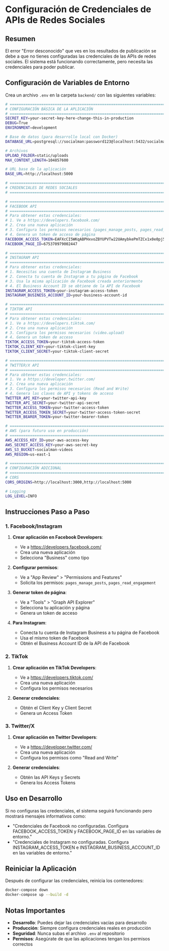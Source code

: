 # Configuración de Credenciales de APIs de Redes Sociales

## Resumen

El error "Error desconocido" que ves en los resultados de publicación se debe a que no tienes configuradas las credenciales de las APIs de redes sociales. El sistema está funcionando correctamente, pero necesita las credenciales para poder publicar.

## Configuración de Variables de Entorno

Crea un archivo `.env` en la carpeta `backend/` con las siguientes variables:

```bash
# =============================================================================
# CONFIGURACIÓN BÁSICA DE LA APLICACIÓN
# =============================================================================
SECRET_KEY=your-secret-key-here-change-this-in-production
DEBUG=True
ENVIRONMENT=development

# Base de datos (para desarrollo local con Docker)
DATABASE_URL=postgresql://socialman:password123@localhost:5432/socialman_db

# Archivos
UPLOAD_FOLDER=static/uploads
MAX_CONTENT_LENGTH=104857600

# URL base de la aplicación
BASE_URL=http://localhost:5000

# =============================================================================
# CREDENCIALES DE REDES SOCIALES
# =============================================================================

# =============================================================================
# FACEBOOK API
# =============================================================================
# Para obtener estas credenciales:
# 1. Ve a https://developers.facebook.com/
# 2. Crea una nueva aplicación
# 3. Configura los permisos necesarios (pages_manage_posts, pages_read_engagement)
# 4. Genera un token de acceso de página
FACEBOOK_ACCESS_TOKEN=EAFXcCI5WKqABPHxvoZBYUPVTw22UAmybkePmTZCx1x0e0pj5tjN5bXsQaMp2dHPIEoFYFAM1EEt874YxlPt8K2KCtlSpTDxZAv4JHZB3TClQE9zSV43mfPexVH4EIy3C6QOEEFZBmZC7VJcgCDcAsc8hMZCZBIGSpz7JYaEb6Hp96LaT5iOZBuZAOzEHkia4AmDmenyiZAHJZAoNqEDZACgFTbXZBcENaZCTH1QqZCTqVIQ3zdZA1
FACEBOOK_PAGE_ID=675370979002447

# =============================================================================
# INSTAGRAM API
# =============================================================================
# Para obtener estas credenciales:
# 1. Necesitas una cuenta de Instagram Business
# 2. Conecta tu cuenta de Instagram a tu página de Facebook
# 3. Usa la misma aplicación de Facebook creada anteriormente
# 4. El Business Account ID se obtiene de la API de Facebook
INSTAGRAM_ACCESS_TOKEN=your-instagram-access-token
INSTAGRAM_BUSINESS_ACCOUNT_ID=your-business-account-id

# =============================================================================
# TIKTOK API
# =============================================================================
# Para obtener estas credenciales:
# 1. Ve a https://developers.tiktok.com/
# 2. Crea una nueva aplicación
# 3. Configura los permisos necesarios (video.upload)
# 4. Genera un token de acceso
TIKTOK_ACCESS_TOKEN=your-tiktok-access-token
TIKTOK_CLIENT_KEY=your-tiktok-client-key
TIKTOK_CLIENT_SECRET=your-tiktok-client-secret

# =============================================================================
# TWITTER/X API
# =============================================================================
# Para obtener estas credenciales:
# 1. Ve a https://developer.twitter.com/
# 2. Crea una nueva aplicación
# 3. Configura los permisos necesarios (Read and Write)
# 4. Genera las claves de API y tokens de acceso
TWITTER_API_KEY=your-twitter-api-key
TWITTER_API_SECRET=your-twitter-api-secret
TWITTER_ACCESS_TOKEN=your-twitter-access-token
TWITTER_ACCESS_TOKEN_SECRET=your-twitter-access-token-secret
TWITTER_BEARER_TOKEN=your-twitter-bearer-token

# =============================================================================
# AWS (para futuro uso en producción)
# =============================================================================
AWS_ACCESS_KEY_ID=your-aws-access-key
AWS_SECRET_ACCESS_KEY=your-aws-secret-key
AWS_S3_BUCKET=socialman-videos
AWS_REGION=us-east-1

# =============================================================================
# CONFIGURACIÓN ADICIONAL
# =============================================================================
# CORS
CORS_ORIGINS=http://localhost:3000,http://localhost:5000

# Logging
LOG_LEVEL=INFO
```

## Instrucciones Paso a Paso

### 1. Facebook/Instagram

1. **Crear aplicación en Facebook Developers**:
   - Ve a https://developers.facebook.com/
   - Crea una nueva aplicación
   - Selecciona "Business" como tipo

2. **Configurar permisos**:
   - Ve a "App Review" > "Permissions and Features"
   - Solicita los permisos: `pages_manage_posts`, `pages_read_engagement`

3. **Generar token de página**:
   - Ve a "Tools" > "Graph API Explorer"
   - Selecciona tu aplicación y página
   - Genera un token de acceso

4. **Para Instagram**:
   - Conecta tu cuenta de Instagram Business a tu página de Facebook
   - Usa el mismo token de Facebook
   - Obtén el Business Account ID de la API de Facebook

### 2. TikTok

1. **Crear aplicación en TikTok Developers**:
   - Ve a https://developers.tiktok.com/
   - Crea una nueva aplicación
   - Configura los permisos necesarios

2. **Generar credenciales**:
   - Obtén el Client Key y Client Secret
   - Genera un Access Token

### 3. Twitter/X

1. **Crear aplicación en Twitter Developers**:
   - Ve a https://developer.twitter.com/
   - Crea una nueva aplicación
   - Configura los permisos como "Read and Write"

2. **Generar credenciales**:
   - Obtén las API Keys y Secrets
   - Genera los Access Tokens

## Uso en Desarrollo

Si no configuras las credenciales, el sistema seguirá funcionando pero mostrará mensajes informativos como:

- "Credenciales de Facebook no configuradas. Configura FACEBOOK_ACCESS_TOKEN y FACEBOOK_PAGE_ID en las variables de entorno."
- "Credenciales de Instagram no configuradas. Configura INSTAGRAM_ACCESS_TOKEN e INSTAGRAM_BUSINESS_ACCOUNT_ID en las variables de entorno."

## Reiniciar la Aplicación

Después de configurar las credenciales, reinicia los contenedores:

```bash
docker-compose down
docker-compose up --build -d
```

## Notas Importantes

- **Desarrollo**: Puedes dejar las credenciales vacías para desarrollo
- **Producción**: Siempre configura credenciales reales en producción
- **Seguridad**: Nunca subas el archivo `.env` al repositorio
- **Permisos**: Asegúrate de que las aplicaciones tengan los permisos correctos
